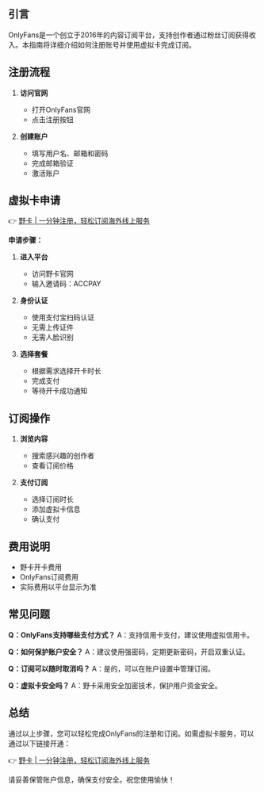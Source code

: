## 引言

OnlyFans是一个创立于2016年的内容订阅平台，支持创作者通过粉丝订阅获得收入。本指南将详细介绍如何注册账号并使用虚拟卡完成订阅。

## 注册流程

1. **访问官网**
   - 打开OnlyFans官网
   - 点击注册按钮

2. **创建账户**
   - 填写用户名、邮箱和密码
   - 完成邮箱验证
   - 激活账户

## 虚拟卡申请

👉 [野卡 | 一分钟注册，轻松订阅海外线上服务](https://bit.ly/bewildcard)

**申请步骤：**

1. **进入平台**
   - 访问野卡官网
   - 输入邀请码：ACCPAY

2. **身份认证**
   - 使用支付宝扫码认证
   - 无需上传证件
   - 无需人脸识别

3. **选择套餐**
   - 根据需求选择开卡时长
   - 完成支付
   - 等待开卡成功通知

## 订阅操作

1. **浏览内容**
   - 搜索感兴趣的创作者
   - 查看订阅价格

2. **支付订阅**
   - 选择订阅时长
   - 添加虚拟卡信息
   - 确认支付

## 费用说明

- 野卡开卡费用
- OnlyFans订阅费用
- 实际费用以平台显示为准

## 常见问题

**Q：OnlyFans支持哪些支付方式？**
A：支持信用卡支付，建议使用虚拟信用卡。

**Q：如何保护账户安全？**
A：建议使用强密码，定期更新密码，开启双重认证。

**Q：订阅可以随时取消吗？**
A：是的，可以在账户设置中管理订阅。

**Q：虚拟卡安全吗？**
A：野卡采用安全加密技术，保护用户资金安全。

## 总结

通过以上步骤，您可以轻松完成OnlyFans的注册和订阅。如需虚拟卡服务，可以通过以下链接开通：

👉 [野卡 | 一分钟注册，轻松订阅海外线上服务](https://bit.ly/bewildcard)

请妥善保管账户信息，确保支付安全。祝您使用愉快！